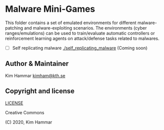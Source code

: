 # Malware Mini-Games

This folder contains a set of emulated environments for different malware-patching and malware-exploiting scenarios. The environments 
(cyber ranges/emulations) can be used to train/evaluate automatic controllers or reinforcement learning agents on
attack/defense tasks related to malwares. 


- [ ] Self replicating malware [./self_replicating_malware](./self_replicating_malware) (Coming soon) 

## Author & Maintainer

Kim Hammar <kimham@kth.se>

## Copyright and license

[LICENSE](LICENSE.md)

Creative Commons

(C) 2020, Kim Hammar